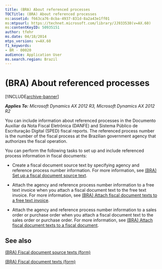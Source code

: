 ```yaml
---
title: (BRA) About referenced processes
TOCTitle: (BRA) About referenced processes
ms:assetid: f663ca76-8cba-4937-831d-8a2a43e1ff01
ms:mtpsurl: https://technet.microsoft.com/library/JJ933538(v=AX.60)
ms:contentKeyID: 50935151
author: tfehr
ms.date: 04/18/2014
mtps_version: v=AX.60
f1_keywords:
- BR - 00020
audience: Application User
ms.search.region: Brazil
---
```


# (BRA) About referenced processes 


[!INCLUDE[archive-banner](includes/archive-banner.md)]


_**Applies To:** Microsoft Dynamics AX 2012 R3, Microsoft Dynamics AX 2012 R2_

You can include information about referenced processes in the Documento Auxiliar da Nota Fiscal Eletrônica (DANFE) and Sistema Público de Escrituração Digital (SPED) fiscal reports. The referenced process number is the number of the fiscal process at the Brazilian government agency that authorizes the fiscal operation.

You can perform the following tasks to set up and include referenced process information in fiscal documents:

  - Create a fiscal document source text by specifying agency and reference process number information. For more information, see [(BRA) Set up a fiscal document source text](bra-set-up-a-fiscal-document-source-text.md).

  - Attach the agency and reference process number information to a free text invoice when you attach a fiscal document text to the free text invoice. For more information, see [(BRA) Attach fiscal document texts to a free text invoice](bra-attach-fiscal-document-texts-to-a-free-text-invoice.md).

  - Attach the agency and reference process number information to a sales order or purchase order when you attach a fiscal document text to the sales order or purchase order. For more information, see [(BRA) Attach fiscal document texts to a fiscal document](bra-attach-fiscal-document-texts-to-a-fiscal-document.md).

## See also

[(BRA) Fiscal document source texts (form)](https://technet.microsoft.com/library/jj663934\(v=ax.60\))

[(BRA) Fiscal document texts (form)](https://technet.microsoft.com/library/jj923164\(v=ax.60\))

  


